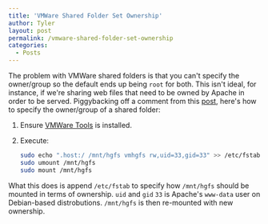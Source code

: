 ```yaml
---
title: 'VMWare Shared Folder Set Ownership'
author: Tyler
layout: post
permalink: /vmware-shared-folder-set-ownership
categories:
  - Posts
---
```


The problem with VMWare shared folders is that you can't specify the owner/group so the default ends up being `root` for both. This isn't ideal, for instance, if we're sharing web files that need to be owned by Apache in order to be served. Piggybacking off a comment from this [post](http://viraj-workstuff.blogspot.com/2013/07/vmware-fusion-permissions-on-shared.html), here's how to specify the owner/group of a shared folder:

1. Ensure [VMWare Tools](https://kb.vmware.com/selfservice/microsites/search.do?language=en_US&cmd=displayKC&externalId=1022525) is installed.
2. Execute:

    ```bash
    sudo echo ".host:/ /mnt/hgfs vmhgfs rw,uid=33,gid=33" >> /etc/fstab
    sudo umount /mnt/hgfs
    sudo mount /mnt/hgfs
    ```
    
What this does is append `/etc/fstab` to specify how `/mnt/hgfs` should be mounted in terms of ownership. `uid` and `gid` `33` is Apache's `www-data` user on Debian-based distrobutions. `/mnt/hgfs` is then re-mounted with new ownership.
